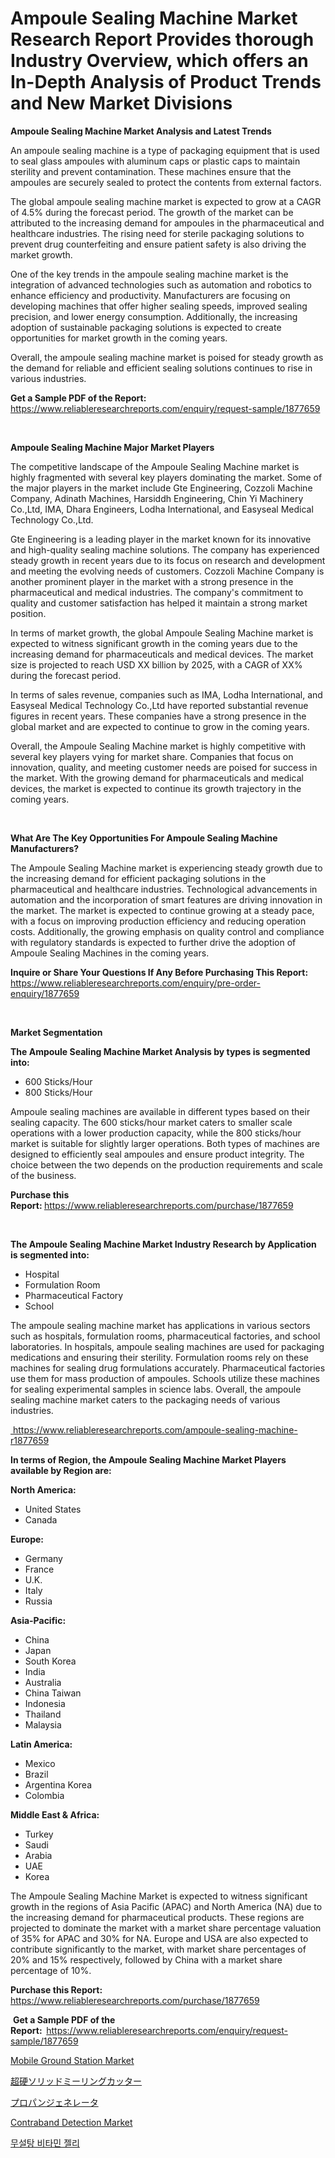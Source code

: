 <p><h1>Ampoule Sealing Machine Market Research Report Provides thorough Industry Overview, which offers an In-Depth Analysis of Product Trends and New Market Divisions</h1></p><p><strong>Ampoule Sealing Machine Market Analysis and Latest Trends</strong></p>
<p><p>An ampoule sealing machine is a type of packaging equipment that is used to seal glass ampoules with aluminum caps or plastic caps to maintain sterility and prevent contamination. These machines ensure that the ampoules are securely sealed to protect the contents from external factors.</p><p>The global ampoule sealing machine market is expected to grow at a CAGR of 4.5% during the forecast period. The growth of the market can be attributed to the increasing demand for ampoules in the pharmaceutical and healthcare industries. The rising need for sterile packaging solutions to prevent drug counterfeiting and ensure patient safety is also driving the market growth.</p><p>One of the key trends in the ampoule sealing machine market is the integration of advanced technologies such as automation and robotics to enhance efficiency and productivity. Manufacturers are focusing on developing machines that offer higher sealing speeds, improved sealing precision, and lower energy consumption. Additionally, the increasing adoption of sustainable packaging solutions is expected to create opportunities for market growth in the coming years.</p><p>Overall, the ampoule sealing machine market is poised for steady growth as the demand for reliable and efficient sealing solutions continues to rise in various industries.</p></p>
<p><strong>Get a Sample PDF of the Report:&nbsp;</strong> <a href="https://www.reliableresearchreports.com/enquiry/request-sample/1877659">https://www.reliableresearchreports.com/enquiry/request-sample/1877659</a></p>
<p>&nbsp;</p>
<p><strong>Ampoule Sealing Machine Major Market Players</strong></p>
<p><p>The competitive landscape of the Ampoule Sealing Machine market is highly fragmented with several key players dominating the market. Some of the major players in the market include Gte Engineering, Cozzoli Machine Company, Adinath Machines, Harsiddh Engineering, Chin Yi Machinery Co.,Ltd, IMA, Dhara Engineers, Lodha International, and Easyseal Medical Technology Co.,Ltd.</p><p>Gte Engineering is a leading player in the market known for its innovative and high-quality sealing machine solutions. The company has experienced steady growth in recent years due to its focus on research and development and meeting the evolving needs of customers. Cozzoli Machine Company is another prominent player in the market with a strong presence in the pharmaceutical and medical industries. The company's commitment to quality and customer satisfaction has helped it maintain a strong market position.</p><p>In terms of market growth, the global Ampoule Sealing Machine market is expected to witness significant growth in the coming years due to the increasing demand for pharmaceuticals and medical devices. The market size is projected to reach USD XX billion by 2025, with a CAGR of XX% during the forecast period.</p><p>In terms of sales revenue, companies such as IMA, Lodha International, and Easyseal Medical Technology Co.,Ltd have reported substantial revenue figures in recent years. These companies have a strong presence in the global market and are expected to continue to grow in the coming years.</p><p>Overall, the Ampoule Sealing Machine market is highly competitive with several key players vying for market share. Companies that focus on innovation, quality, and meeting customer needs are poised for success in the market. With the growing demand for pharmaceuticals and medical devices, the market is expected to continue its growth trajectory in the coming years.</p></p>
<p>&nbsp;</p>
<p><strong>What Are The Key Opportunities For Ampoule Sealing Machine Manufacturers?</strong></p>
<p><p>The Ampoule Sealing Machine market is experiencing steady growth due to the increasing demand for efficient packaging solutions in the pharmaceutical and healthcare industries. Technological advancements in automation and the incorporation of smart features are driving innovation in the market. The market is expected to continue growing at a steady pace, with a focus on improving production efficiency and reducing operation costs. Additionally, the growing emphasis on quality control and compliance with regulatory standards is expected to further drive the adoption of Ampoule Sealing Machines in the coming years.</p></p>
<p><strong>Inquire or Share Your Questions If Any Before Purchasing This Report:</strong> <a href="https://www.reliableresearchreports.com/enquiry/pre-order-enquiry/1877659">https://www.reliableresearchreports.com/enquiry/pre-order-enquiry/1877659</a></p>
<p>&nbsp;</p>
<p><strong>Market Segmentation</strong></p>
<p><strong>The Ampoule Sealing Machine Market Analysis by types is segmented into:</strong></p>
<p><ul><li>600 Sticks/Hour</li><li>800 Sticks/Hour</li></ul></p>
<p><p>Ampoule sealing machines are available in different types based on their sealing capacity. The 600 sticks/hour market caters to smaller scale operations with a lower production capacity, while the 800 sticks/hour market is suitable for slightly larger operations. Both types of machines are designed to efficiently seal ampoules and ensure product integrity. The choice between the two depends on the production requirements and scale of the business.</p></p>
<p><strong>Purchase this Report:&nbsp;</strong><a href="https://www.reliableresearchreports.com/purchase/1877659">https://www.reliableresearchreports.com/purchase/1877659</a></p>
<p>&nbsp;</p>
<p><strong>The Ampoule Sealing Machine Market Industry Research by Application is segmented into:</strong></p>
<p><ul><li>Hospital</li><li>Formulation Room</li><li>Pharmaceutical Factory</li><li>School</li></ul></p>
<p><p>The ampoule sealing machine market has applications in various sectors such as hospitals, formulation rooms, pharmaceutical factories, and school laboratories. In hospitals, ampoule sealing machines are used for packaging medications and ensuring their sterility. Formulation rooms rely on these machines for sealing drug formulations accurately. Pharmaceutical factories use them for mass production of ampoules. Schools utilize these machines for sealing experimental samples in science labs. Overall, the ampoule sealing machine market caters to the packaging needs of various industries.</p></p>
<p><a href="https://www.reliableresearchreports.com/ampoule-sealing-machine-r1877659">&nbsp;https://www.reliableresearchreports.com/ampoule-sealing-machine-r1877659</a></p>
<p><strong>In terms of Region, the Ampoule Sealing Machine Market Players available by Region are:</strong></p>
<p>
    <p> <strong> North America: </strong>
        <ul>
            <li>United States</li>
            <li>Canada</li>
        </ul>
        </p> 
    <p> <strong> Europe: </strong>
        <ul>
            <li>Germany</li>
            <li>France</li>
            <li>U.K.</li>
            <li>Italy</li>
            <li>Russia</li>
        </ul>
        </p> 
    <p> <strong> Asia-Pacific: </strong>
        <ul>
            <li>China</li>
            <li>Japan</li>
            <li>South Korea</li>
            <li>India</li>
            <li>Australia</li>
            <li>China Taiwan</li>
            <li>Indonesia</li>
            <li>Thailand</li>
            <li>Malaysia</li>
        </ul>
        </p> 
    <p> <strong> Latin America: </strong>
        <ul>
            <li>Mexico</li>
            <li>Brazil</li>
            <li>Argentina Korea</li>
            <li>Colombia</li>
        </ul>
        </p> 
    <p> <strong> Middle East & Africa: </strong>
        <ul>
            <li>Turkey</li>
            <li>Saudi</li>
            <li>Arabia</li>
            <li>UAE</li>
            <li>Korea</li>
        </ul>
    </p>
    </p>
<p><p>The Ampoule Sealing Machine Market is expected to witness significant growth in the regions of Asia Pacific (APAC) and North America (NA) due to the increasing demand for pharmaceutical products. These regions are projected to dominate the market with a market share percentage valuation of 35% for APAC and 30% for NA. Europe and USA are also expected to contribute significantly to the market, with market share percentages of 20% and 15% respectively, followed by China with a market share percentage of 10%.</p></p>
<p><strong>Purchase this Report: </strong><a href="https://www.reliableresearchreports.com/purchase/1877659">https://www.reliableresearchreports.com/purchase/1877659</a></p>
<p>&nbsp;<strong>Get a Sample PDF of the Report:&nbsp;&nbsp;</strong><a href="https://www.reliableresearchreports.com/enquiry/request-sample/1877659">https://www.reliableresearchreports.com/enquiry/request-sample/1877659</a></p>
<p><strong></strong></p>
<p><p><a href="https://github.com/pizolina/Market-Research-Report-List-4/blob/main/mobile-ground-station-market.md">Mobile Ground Station Market</a></p><p><a href="https://github.com/zekaoe592392/Market-Research-Report-List-1/blob/main/647791837907.md">超硬ソリッドミーリングカッター</a></p><p><a href="https://github.com/charm854/Market-Research-Report-List-1/blob/main/410357937906.md">プロパンジェネレータ</a></p><p><a href="https://github.com/dimitrishawkinswaynenp91rgz/Market-Research-Report-List-2/blob/main/contraband-detection-market.md">Contraband Detection Market</a></p><p><a href="https://github.com/rcabello548/Market-Research-Report-List-1/blob/main/196561733976.md">무설탕 비타민 젤리</a></p></p>